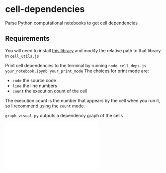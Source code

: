 # cell-dependencies

Parse Python computational notebooks to get cell dependencies

## Requirements

You will need to install [this library](https://github.com/andrewhead/python-program-analysis/) and modify the relative path to that library in `cell_utils.js`

Print cell dependencies to the terminal by running `node cell_deps.js your_notebook.ipynb your_print_mode`
The choices for print mode are:

- `code` the source code
- `line` the line numbers
- `count` the execution count of the cell

The execution count is the number that appears by the cell when you run it, so I recommend using the `count` mode.

`graph_visual.py` outputs a dependency graph of the cells

![dependency graph](news_cat.gv.pdf)
